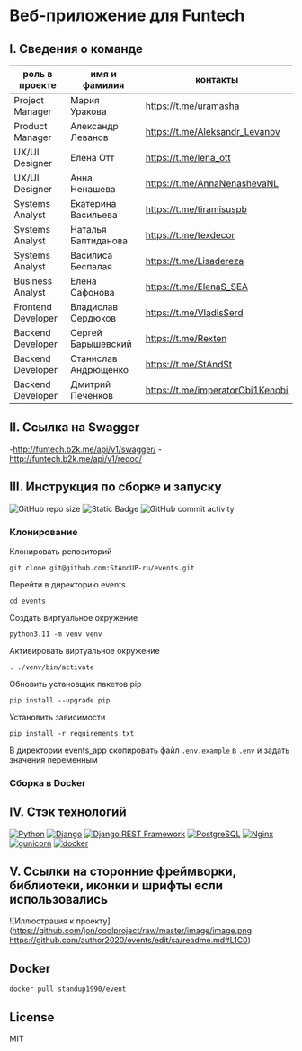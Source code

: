 # Веб-приложение для Funtech
## I. Сведения о команде

| роль в проекте | имя и фамилия | контакты 
| ------ | ------ |  ------ |
| Project Manager |  Мария Уракова  | https://t.me/uramasha
| Product Manager | Александр Леванов  | https://t.me/Aleksandr_Levanov
| UX/UI Designer | Елена Отт | https://t.me/lena_ott
| UX/UI Designer | Анна Ненашева | https://t.me/AnnaNenashevaNL
| Systems Analyst | Екатерина Васильева | https://t.me/tiramisuspb
| Systems Analyst | Наталья Баптиданова  | https://t.me/texdecor
| Systems Analyst | Василиса Беспалая  | https://t.me/Lisadereza
| Business Analyst | Елена Сафонова  | https://t.me/ElenaS_SEA
| Frontend Developer | Владислав Сердюков | https://t.me/VladisSerd
| Backend Developer | Сергей Барышевский  | https://t.me/Rexten
| Backend Developer | Станислав Андрющенко | https://t.me/StAndSt
| Backend Developer | Дмитрий Печенков | https://t.me/imperatorObi1Kenobi


## II. Ссылка на Swagger
-http://funtech.b2k.me/api/v1/swagger/
-http://funtech.b2k.me/api/v1/redoc/
## III. Инструкция по сборке и запуску
![GitHub repo size](https://img.shields.io/github/repo-size/StAndUP-ru/events)
![Static Badge](https://img.shields.io/badge/test_coverage-95%25-FFDF00)
![GitHub commit activity](https://img.shields.io/github/commit-activity/w/StAndUP-ru/events)

### Клонирование
Клонировать репозиторий
```
git clone git@github.com:StAndUP-ru/events.git
```
Перейти в директорию events
```
cd events
```
Создать виртуальное окружение
```
python3.11 -m venv venv
```
Активировать виртуальное окружение
```
. ./venv/bin/activate
```
Обновить установщик пакетов pip
```
pip install --upgrade pip
```
Установить зависимости
```
pip install -r requirements.txt
```
В директории events_app скопировать файл `.env.example` в `.env` и задать значения переменным

### Сборка в Docker

## IV. Cтэк технологий 
[![Python](https://img.shields.io/badge/-Python-464646?style=flat-square&logo=Python)](https://www.python.org/)
[![Django](https://img.shields.io/badge/-Django-464646?style=flat-square&logo=Django)](https://www.djangoproject.com/)
[![Django REST Framework](https://img.shields.io/badge/-Django%20REST%20Framework-464646?style=flat-square&logo=Django%20REST%20Framework)](https://www.django-rest-framework.org/)
[![PostgreSQL](https://img.shields.io/badge/-PostgreSQL-464646?style=flat-square&logo=PostgreSQL)](https://www.postgresql.org/)
[![Nginx](https://img.shields.io/badge/-NGINX-464646?style=flat-square&logo=NGINX)](https://nginx.org/ru/)
[![gunicorn](https://img.shields.io/badge/-gunicorn-464646?style=flat-square&logo=gunicorn)](https://gunicorn.org/)
[![docker](https://img.shields.io/badge/-Docker-464646?style=flat-square&logo=docker)](https://www.docker.com/)
## V. Cсылки на сторонние фреймворки, библиотеки, иконки и шрифты если использовались


![Иллюстрация к проекту](https://github.com/jon/coolproject/raw/master/image/image.png https://github.com/author2020/events/edit/sa/readme.md#L1C0)

## Docker

```sh
docker pull standup1990/event
```

## License

MIT
